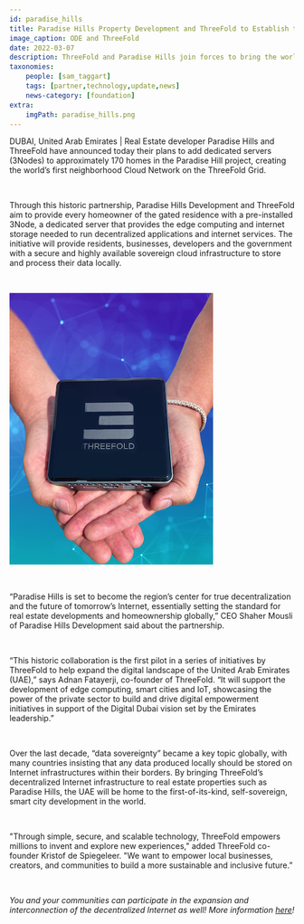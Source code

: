 ```yaml
---
id: paradise_hills
title: Paradise Hills Property Development and ThreeFold to Establish the World’s First Neighborhood Cloud in Dubai
image_caption: ODE and ThreeFold
date: 2022-03-07
description: ThreeFold and Paradise Hills join forces to bring the world’s largest decentralized Internet Cloud powered by the ThreeFold Blockchain into Homes.
taxonomies:
    people: [sam_taggart]
    tags: [partner,technology,update,news]
    news-category: [foundation]
extra:
    imgPath: paradise_hills.png
---
```


DUBAI, United Arab Emirates | Real Estate developer Paradise Hills and ThreeFold have announced today their plans to add dedicated servers (3Nodes) to approximately 170 homes in the Paradise Hill project, creating the world’s first neighborhood Cloud Network on the ThreeFold Grid.

<br/>

Through this historic partnership, Paradise Hills Development and ThreeFold aim to provide every homeowner of the gated residence with a pre-installed 3Node, a dedicated server that provides the edge computing and internet storage needed to run decentralized applications and internet services. The initiative will provide residents, businesses, developers and the government with a secure and highly available sovereign cloud infrastructure to store and process their data locally.

<br/>

![3Node](./3nodehands.jpg)

<br/>

“Paradise Hills is set to become the region’s center for true decentralization and the future of tomorrow’s Internet, essentially setting the standard for real estate developments and homeownership globally,” CEO Shaher Mousli of Paradise Hills Development said about the partnership.

<br/>

“This historic collaboration is the first pilot in a series of initiatives by ThreeFold to help expand the digital landscape of the United Arab Emirates (UAE),” says Adnan Fatayerji, co-founder of ThreeFold. “It will support the development of edge computing, smart cities and IoT, showcasing the power of the private sector to build and drive digital empowerment initiatives in support of the Digital Dubai vision set by the Emirates leadership.”

<br/>

Over the last decade, “data sovereignty” became a key topic globally, with many countries insisting that any data produced locally should be stored on Internet infrastructures within their borders. By bringing ThreeFold’s decentralized Internet infrastructure to real estate properties such as Paradise Hills, the UAE will be home to the first-of-its-kind, self-sovereign, smart city development in the world.

<br/>

"Through simple, secure, and scalable technology, ThreeFold empowers millions to invent and explore new experiences," added ThreeFold co-founder Kristof de Spiegeleer. "We want to empower local businesses, creators, and communities to build a more sustainable and inclusive future.”

<br/>

*You and your communities can participate in the expansion and interconnection of the decentralized Internet as well! More information [here](https://threefold.io/farm/)!*